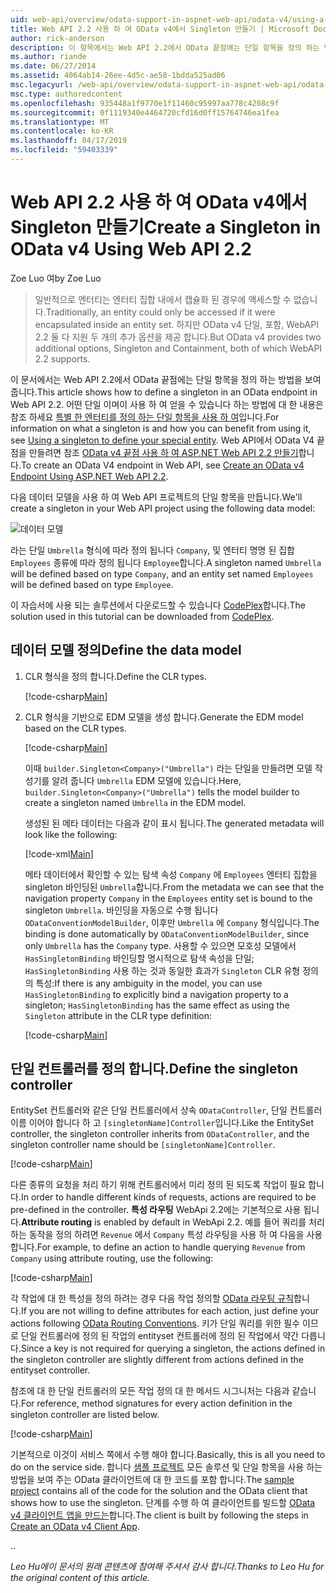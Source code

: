 ```yaml
---
uid: web-api/overview/odata-support-in-aspnet-web-api/odata-v4/using-a-singleton-in-an-odata-endpoint-in-web-api-22
title: Web API 2.2 사용 하 여 OData v4에서 Singleton 만들기 | Microsoft Docs
author: rick-anderson
description: 이 항목에서는 Web API 2.2에서 OData 끝점에는 단일 항목을 정의 하는 방법을 보여 줍니다.
ms.author: riande
ms.date: 06/27/2014
ms.assetid: 4064ab14-26ee-4d5c-ae58-1bdda525ad06
msc.legacyurl: /web-api/overview/odata-support-in-aspnet-web-api/odata-v4/using-a-singleton-in-an-odata-endpoint-in-web-api-22
msc.type: authoredcontent
ms.openlocfilehash: 935448a1f9770e1f11460c95997aa778c4208c9f
ms.sourcegitcommit: 0f1119340e4464720cfd16d0ff15764746ea1fea
ms.translationtype: MT
ms.contentlocale: ko-KR
ms.lasthandoff: 04/17/2019
ms.locfileid: "59403339"
---
```

# <a name="create-a-singleton-in-odata-v4-using-web-api-22"></a><span data-ttu-id="8a88b-103">Web API 2.2 사용 하 여 OData v4에서 Singleton 만들기</span><span class="sxs-lookup"><span data-stu-id="8a88b-103">Create a Singleton in OData v4 Using Web API 2.2</span></span>

<span data-ttu-id="8a88b-104">Zoe Luo 여</span><span class="sxs-lookup"><span data-stu-id="8a88b-104">by Zoe Luo</span></span>

> <span data-ttu-id="8a88b-105">일반적으로 엔터티는 엔터티 집합 내에서 캡슐화 된 경우에 액세스할 수 없습니다.</span><span class="sxs-lookup"><span data-stu-id="8a88b-105">Traditionally, an entity could only be accessed if it were encapsulated inside an entity set.</span></span> <span data-ttu-id="8a88b-106">하지만 OData v4 단일, 포함, WebAPI 2.2 둘 다 지원 두 개의 추가 옵션을 제공 합니다.</span><span class="sxs-lookup"><span data-stu-id="8a88b-106">But OData v4 provides two additional options, Singleton and Containment, both of which WebAPI 2.2 supports.</span></span>


<span data-ttu-id="8a88b-107">이 문서에서는 Web API 2.2에서 OData 끝점에는 단일 항목을 정의 하는 방법을 보여 줍니다.</span><span class="sxs-lookup"><span data-stu-id="8a88b-107">This article shows how to define a singleton in an OData endpoint in Web API 2.2.</span></span> <span data-ttu-id="8a88b-108">어떤 단일 이며이 사용 하 여 얻을 수 있습니다 하는 방법에 대 한 내용은 참조 하세요 [특별 한 엔터티를 정의 하는 단일 항목을 사용 하 여](https://blogs.msdn.com/b/odatateam/archive/2014/03/05/use-singleton-to-define-your-special-entity.aspx)입니다.</span><span class="sxs-lookup"><span data-stu-id="8a88b-108">For information on what a singleton is and how you can benefit from using it, see [Using a singleton to define your special entity](https://blogs.msdn.com/b/odatateam/archive/2014/03/05/use-singleton-to-define-your-special-entity.aspx).</span></span> <span data-ttu-id="8a88b-109">Web API에서 OData V4 끝점을 만들려면 참조 [OData v4 끝점 사용 하 여 ASP.NET Web API 2.2 만들기](create-an-odata-v4-endpoint.md)합니다.</span><span class="sxs-lookup"><span data-stu-id="8a88b-109">To create an OData V4 endpoint in Web API, see [Create an OData v4 Endpoint Using ASP.NET Web API 2.2](create-an-odata-v4-endpoint.md).</span></span> 

<span data-ttu-id="8a88b-110">다음 데이터 모델을 사용 하 여 Web API 프로젝트의 단일 항목을 만듭니다.</span><span class="sxs-lookup"><span data-stu-id="8a88b-110">We'll create a singleton in your Web API project using the following data model:</span></span>

![데이터 모델](using-a-singleton-in-an-odata-endpoint-in-web-api-22/_static/image1.png)

<span data-ttu-id="8a88b-112">라는 단일 `Umbrella` 형식에 따라 정의 됩니다 `Company`, 및 엔터티 명명 된 집합 `Employees` 종류에 따라 정의 됩니다 `Employee`합니다.</span><span class="sxs-lookup"><span data-stu-id="8a88b-112">A singleton named `Umbrella` will be defined based on type `Company`, and an entity set named `Employees` will be defined based on type `Employee`.</span></span>

<span data-ttu-id="8a88b-113">이 자습서에 사용 되는 솔루션에서 다운로드할 수 있습니다 [CodePlex](http://aspnet.codeplex.com/sourcecontrol/latest#Samples/WebApi/OData/v4/ODataSingletonSample/)합니다.</span><span class="sxs-lookup"><span data-stu-id="8a88b-113">The solution used in this tutorial can be downloaded from [CodePlex](http://aspnet.codeplex.com/sourcecontrol/latest#Samples/WebApi/OData/v4/ODataSingletonSample/).</span></span>

## <a name="define-the-data-model"></a><span data-ttu-id="8a88b-114">데이터 모델 정의</span><span class="sxs-lookup"><span data-stu-id="8a88b-114">Define the data model</span></span>

1. <span data-ttu-id="8a88b-115">CLR 형식을 정의 합니다.</span><span class="sxs-lookup"><span data-stu-id="8a88b-115">Define the CLR types.</span></span>

    [!code-csharp[Main](using-a-singleton-in-an-odata-endpoint-in-web-api-22/samples/sample1.cs)]
2. <span data-ttu-id="8a88b-116">CLR 형식을 기반으로 EDM 모델을 생성 합니다.</span><span class="sxs-lookup"><span data-stu-id="8a88b-116">Generate the EDM model based on the CLR types.</span></span>

    [!code-csharp[Main](using-a-singleton-in-an-odata-endpoint-in-web-api-22/samples/sample2.cs)]

    <span data-ttu-id="8a88b-117">이때 `builder.Singleton<Company>("Umbrella")` 라는 단일을 만들려면 모델 작성기를 알려 줍니다 `Umbrella` EDM 모델에 있습니다.</span><span class="sxs-lookup"><span data-stu-id="8a88b-117">Here, `builder.Singleton<Company>("Umbrella")` tells the model builder to create a singleton named `Umbrella` in the EDM model.</span></span>

    <span data-ttu-id="8a88b-118">생성된 된 메타 데이터는 다음과 같이 표시 됩니다.</span><span class="sxs-lookup"><span data-stu-id="8a88b-118">The generated metadata will look like the following:</span></span>

    [!code-xml[Main](using-a-singleton-in-an-odata-endpoint-in-web-api-22/samples/sample3.xml)]

    <span data-ttu-id="8a88b-119">메타 데이터에서 확인할 수 있는 탐색 속성 `Company` 에 `Employees` 엔터티 집합을 singleton 바인딩된 `Umbrella`합니다.</span><span class="sxs-lookup"><span data-stu-id="8a88b-119">From the metadata we can see that the navigation property `Company` in the `Employees` entity set is bound to the singleton `Umbrella`.</span></span> <span data-ttu-id="8a88b-120">바인딩을 자동으로 수행 됩니다 `ODataConventionModelBuilder`, 이후만 `Umbrella` 에 `Company` 형식입니다.</span><span class="sxs-lookup"><span data-stu-id="8a88b-120">The binding is done automatically by `ODataConventionModelBuilder`, since only `Umbrella` has the `Company` type.</span></span> <span data-ttu-id="8a88b-121">사용할 수 있으면 모호성 모델에서 `HasSingletonBinding` 바인딩할 명시적으로 탐색 속성을 단일; `HasSingletonBinding` 사용 하는 것과 동일한 효과가 `Singleton` CLR 유형 정의의 특성:</span><span class="sxs-lookup"><span data-stu-id="8a88b-121">If there is any ambiguity in the model, you can use `HasSingletonBinding` to explicitly bind a navigation property to a singleton; `HasSingletonBinding` has the same effect as using the `Singleton` attribute in the CLR type definition:</span></span>

    [!code-csharp[Main](using-a-singleton-in-an-odata-endpoint-in-web-api-22/samples/sample4.cs)]

## <a name="define-the-singleton-controller"></a><span data-ttu-id="8a88b-122">단일 컨트롤러를 정의 합니다.</span><span class="sxs-lookup"><span data-stu-id="8a88b-122">Define the singleton controller</span></span>

<span data-ttu-id="8a88b-123">EntitySet 컨트롤러와 같은 단일 컨트롤러에서 상속 `ODataController`, 단일 컨트롤러 이름 이어야 합니다 하 고 `[singletonName]Controller`입니다.</span><span class="sxs-lookup"><span data-stu-id="8a88b-123">Like the EntitySet controller, the singleton controller inherits from `ODataController`, and the singleton controller name should be `[singletonName]Controller`.</span></span>

[!code-csharp[Main](using-a-singleton-in-an-odata-endpoint-in-web-api-22/samples/sample5.cs)]

<span data-ttu-id="8a88b-124">다른 종류의 요청을 처리 하기 위해 컨트롤러에서 미리 정의 된 되도록 작업이 필요 합니다.</span><span class="sxs-lookup"><span data-stu-id="8a88b-124">In order to handle different kinds of requests, actions are required to be pre-defined in the controller.</span></span> <span data-ttu-id="8a88b-125">**특성 라우팅** WebApi 2.2에는 기본적으로 사용 됩니다.</span><span class="sxs-lookup"><span data-stu-id="8a88b-125">**Attribute routing** is enabled by default in WebApi 2.2.</span></span> <span data-ttu-id="8a88b-126">예를 들어 쿼리를 처리 하는 동작을 정의 하려면 `Revenue` 에서 `Company` 특성 라우팅을 사용 하 여 다음을 사용 합니다.</span><span class="sxs-lookup"><span data-stu-id="8a88b-126">For example, to define an action to handle querying `Revenue` from `Company` using attribute routing, use the following:</span></span>

[!code-csharp[Main](using-a-singleton-in-an-odata-endpoint-in-web-api-22/samples/sample6.cs)]

<span data-ttu-id="8a88b-127">각 작업에 대 한 특성을 정의 하려는 경우 다음 작업 정의할 [OData 라우팅 규칙](../odata-routing-conventions.md)합니다.</span><span class="sxs-lookup"><span data-stu-id="8a88b-127">If you are not willing to define attributes for each action, just define your actions following [OData Routing Conventions](../odata-routing-conventions.md).</span></span> <span data-ttu-id="8a88b-128">키가 단일 쿼리를 위한 필수 이므로 단일 컨트롤러에 정의 된 작업의 entityset 컨트롤러에 정의 된 작업에서 약간 다릅니다.</span><span class="sxs-lookup"><span data-stu-id="8a88b-128">Since a key is not required for querying a singleton, the actions defined in the singleton controller are slightly different from actions defined in the entityset controller.</span></span>

<span data-ttu-id="8a88b-129">참조에 대 한 단일 컨트롤러의 모든 작업 정의 대 한 메서드 시그니처는 다음과 같습니다.</span><span class="sxs-lookup"><span data-stu-id="8a88b-129">For reference, method signatures for every action definition in the singleton controller are listed below.</span></span>

[!code-csharp[Main](using-a-singleton-in-an-odata-endpoint-in-web-api-22/samples/sample7.cs)]

<span data-ttu-id="8a88b-130">기본적으로 이것이 서비스 쪽에서 수행 해야 합니다.</span><span class="sxs-lookup"><span data-stu-id="8a88b-130">Basically, this is all you need to do on the service side.</span></span> <span data-ttu-id="8a88b-131">합니다 [샘플 프로젝트](http://aspnet.codeplex.com/sourcecontrol/latest#Samples/WebApi/OData/v4/ODataSingletonSample/) 모든 솔루션 및 단일 항목을 사용 하는 방법을 보여 주는 OData 클라이언트에 대 한 코드를 포함 합니다.</span><span class="sxs-lookup"><span data-stu-id="8a88b-131">The [sample project](http://aspnet.codeplex.com/sourcecontrol/latest#Samples/WebApi/OData/v4/ODataSingletonSample/) contains all of the code for the solution and the OData client that shows how to use the singleton.</span></span> <span data-ttu-id="8a88b-132">단계를 수행 하 여 클라이언트를 빌드할 [OData v4 클라이언트 앱을 만드는](create-an-odata-v4-client-app.md)합니다.</span><span class="sxs-lookup"><span data-stu-id="8a88b-132">The client is built by following the steps in [Create an OData v4 Client App](create-an-odata-v4-client-app.md).</span></span>

<span data-ttu-id="8a88b-133">.</span><span class="sxs-lookup"><span data-stu-id="8a88b-133">.</span></span> 

<span data-ttu-id="8a88b-134">*Leo Hu에이 문서의 원래 콘텐츠에 참여해 주셔서 감사 합니다.*</span><span class="sxs-lookup"><span data-stu-id="8a88b-134">*Thanks to Leo Hu for the original content of this article.*</span></span>
